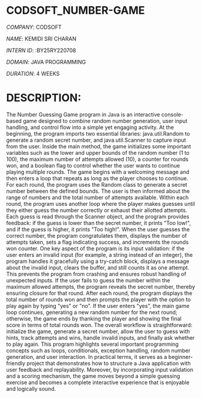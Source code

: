 # CODSOFT_NUMBER-GAME

*COMPANY*: CODSOFT

*NAME*: KEMIDI SRI CHARAN

*INTERN ID*: :BY25RY220708

*DOMAIN*: JAVA PROGRAMMING

*DURATION*: 4 WEEKS

# DESCRIPTION:
The Number Guessing Game program in Java is an interactive console-based game designed to combine random number generation, user input handling, and control flow into a simple yet engaging activity. At the beginning, the program imports two essential libraries: java.util.Random to generate a random secret number, and java.util.Scanner to capture input from the user. Inside the main method, the game initializes some important variables such as the lower and upper bounds of the random number (1 to 100), the maximum number of attempts allowed (10), a counter for rounds won, and a boolean flag to control whether the user wants to continue playing multiple rounds. The game begins with a welcoming message and then enters a loop that repeats as long as the player chooses to continue. For each round, the program uses the Random class to generate a secret number between the defined bounds. The user is then informed about the range of numbers and the total number of attempts available. Within each round, the program uses another loop where the player makes guesses until they either guess the number correctly or exhaust their allotted attempts. Each guess is read through the Scanner object, and the program provides feedback: if the guess is lower than the secret number, it prints "Too low!", and if the guess is higher, it prints "Too high!". When the user guesses the correct number, the program congratulates them, displays the number of attempts taken, sets a flag indicating success, and increments the rounds won counter. One key aspect of the program is its input validation: if the user enters an invalid input (for example, a string instead of an integer), the program handles it gracefully using a try-catch block, displays a message about the invalid input, clears the buffer, and still counts it as one attempt. This prevents the program from crashing and ensures robust handling of unexpected inputs. If the user fails to guess the number within the maximum allowed attempts, the program reveals the secret number, thereby ensuring closure for that round. After each round, the program displays the total number of rounds won and then prompts the player with the option to play again by typing "yes" or "no". If the user enters "yes", the main game loop continues, generating a new random number for the next round; otherwise, the game ends by thanking the player and showing the final score in terms of total rounds won. The overall workflow is straightforward: initialize the game, generate a secret number, allow the user to guess with hints, track attempts and wins, handle invalid inputs, and finally ask whether to play again. This program highlights several important programming concepts such as loops, conditionals, exception handling, random number generation, and user interaction. In practical terms, it serves as a beginner-friendly project that demonstrates how to structure a Java application with user feedback and replayability. Moreover, by incorporating input validation and a scoring mechanism, the game moves beyond a simple guessing exercise and becomes a complete interactive experience that is enjoyable and logically sound.
